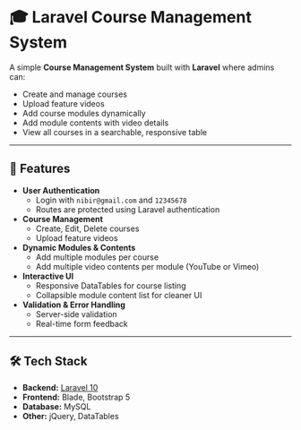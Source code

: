 # 🎓 Laravel Course Management System

A simple **Course Management System** built with **Laravel** where admins can:

- Create and manage courses
- Upload feature videos
- Add course modules dynamically
- Add module contents with video details
- View all courses in a searchable, responsive table

---

## 🚀 Features

- **User Authentication**
  - Login with `nibir@gmail.com` and `12345678`
  - Routes are protected using Laravel authentication
- **Course Management**
  - Create, Edit, Delete courses
  - Upload feature videos
- **Dynamic Modules & Contents**
  - Add multiple modules per course
  - Add multiple video contents per module (YouTube or Vimeo)
- **Interactive UI**
  - Responsive DataTables for course listing
  - Collapsible module content list for cleaner UI
- **Validation & Error Handling**
  - Server-side validation
  - Real-time form feedback

---

## 🛠️ Tech Stack

- **Backend:** [Laravel 10](https://laravel.com)
- **Frontend:** Blade, Bootstrap 5
- **Database:** MySQL
- **Other:** jQuery, DataTables
